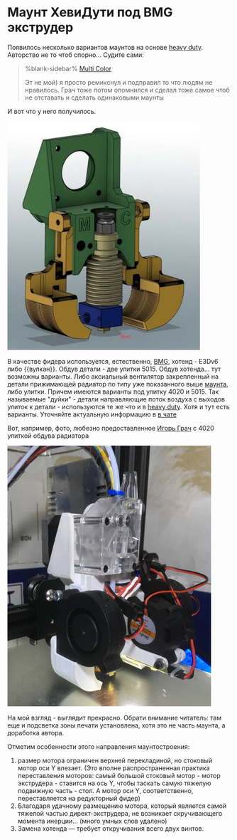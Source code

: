 # Маунт ХевиДути под BMG экструдер

Появилось несколько вариантов маунтов на основе [heavy duty](https://www.thingiverse.com/tag:heavy_duty). Авторство не то чтоб спорно... Судите сами:

> %blank-sidebar%
[Multi Color](class:fa-paper-plane)
>
> Эт не мой) я просто ремикснул и подправил то что людям не нравилось.
Грач тоже потом опомнился и сделал тоже самое чтоб не отставать и сделать одинаковыми маунты
> 
> 

И вот что у него получилось.

![bmg_duty_mc](images/BMG_DUTY_MC.png)

В качестве фидера используется, естественно, [BMG](https://www.bondtech.se/product/bmg-extruder/), хотенд - E3Dv6 либо {{вулкан}}. Обдув детали - две улитки 5015. Обдув хотенда... тут возможны варианты. Либо аксиальный вентилятор закрепленный на детали прижимающей радиатор по типу уже показанного выше [маунта](#HDTE), либо улитки. Причем имеются варианты под улитку 4020 и 5015. Так называемые "дуйки" - детали направляющие поток воздуха с выходов улиток к детали - используются те же что и в [heavy duty](https://www.thingiverse.com/tag:heavy_duty). Хотя и тут есть варианты. Уточняйте актуальную информацию в [в чате](https://t.me/ender_3)

Вот, например, фото, любезно предоставленное [Игорь Грач](class:fa-paper-plane) с 4020 улиткой обдува радиатора

![bmg_duty](images/Screenshot_2021-05-16_11-01-17.png)

На мой взгляд - выглядит прекрасно. Обрати внимание читатель: там еще и подсветка зоны печати установлена, хотя это не часть маунта, а доработка автора.

Отметим особенности этого направления маунтостроения:

1. размер мотора ограничен верхней перекладиной, но стоковый мотор оси Y влезает. (Это вполне распространенная практика переставления моторов: самый большой стоковый мотор - мотор экструдера - ставится на ось Y, чтобы таскать самую тяжелую подвижную часть - стол. А мотор оси Y, соответственно, переставляется на редукторный фидер)
2. Благодаря удачному размещению мотора, который является самой тяжелой частью директ-экструдера, не возникает скручивающего момента инерции...  (много умных слов удалено)
3. Замена хотенда — требует откручивания всего двух винтов.
